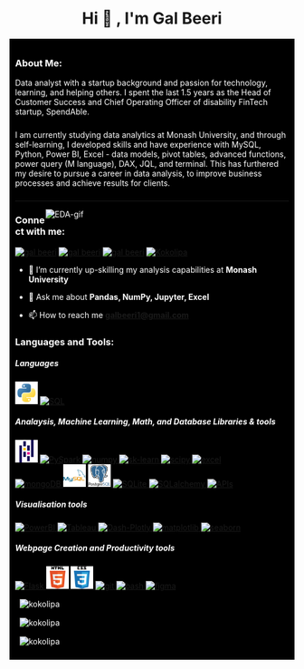 
<h1 align="center">Hi  👋 ,  I'm Gal Beeri</h1>

<div style="background-color: #000000; color: #ffffff; padding: 10px;">

### About Me:
Data analyst with a startup background and passion for technology, learning, and helping others. I spent the last 1.5 years as the Head of Customer Success and Chief Operating Officer of disability FinTech startup, SpendAble. 
#####
I am currently studying data analytics at Monash University, and through self-learning, I developed skills and have experience with MySQL, Python, Power BI, Excel - data models, pivot tables, advanced functions, power query (M language), DAX, JQL, and terminal. This has furthered my desire to pursue a career in data analysis,  to improve business processes and achieve results for clients.
#####
----
<img align="right" alt="EDA-gif" width="430" src="https://miro.medium.com/v2/1*Owa2rsDG6Rwv1IM_RdsL3A.gif">



<h3 align="left">Connect with me:</h3>
<p align="left">
<a href="https://www.linkedin.com/in/gal-beeri" target="blank"><img align="center" src="https://raw.githubusercontent.com/rahuldkjain/github-profile-readme-generator/master/src/images/icons/Social/linked-in-alt.svg" alt="gal beeri" height="30" width="40" /></a>
<a href="https://stackoverflow.com/users/21672507/gal-beeri" target="blank"><img align="center" src="https://raw.githubusercontent.com/rahuldkjain/github-profile-readme-generator/master/src/images/icons/Social/stack-overflow.svg" alt="gal beeri" height="30" width="40" /></a>
<a href="https://www.kaggle.com/galbeeri" target="blank"><img align="center" src="https://raw.githubusercontent.com/rahuldkjain/github-profile-readme-generator/master/src/images/icons/Social/kaggle.svg" alt="gal beeri" height="30" width="40" /></a>
<a href="https://discord.gg/Kokolipa" target="blank"><img align="center" src="https://raw.githubusercontent.com/rahuldkjain/github-profile-readme-generator/master/src/images/icons/Social/discord.svg" alt="Kokolipa" height="30" width="40" /></a>
</p>

- 🌱 I’m currently up-skilling my analysis capabilities at **Monash University**

- 💬 Ask me about **Pandas, NumPy, Jupyter, Excel**

- 📫 How to reach me **galbeeri1@gmail.com**

<h3 align="left">Languages and Tools:</h3>

##### Languages
<p &nbsp; align="left"> 
    <a href="https://www.python.org" target="_blank" rel="noreferrer"> <img src="https://raw.githubusercontent.com/devicons/devicon/master/icons/python/python-original.svg" alt="python" width="40" height="40"/> </a>
    <a href="https://www.w3schools.com/sql/sql_intro.asp" target="_blank" rel="noreferrer"> <img src="https://encrypted-tbn0.gstatic.com/images?q=tbn:ANd9GcSSGcnD9w4iAUeuaR7Gt-0XDyWK7PwuRrbWWQ&usqp=CAU" alt="SQL" width="40" height="40"/> </a>
</p>

##### Analaysis, Machine Learning, Math, and Database Libraries & tools
<p &nbsp; align="left"> 
    <a href="https://pandas.pydata.org/" target="_blank" rel="noreferrer"> <img src="https://raw.githubusercontent.com/devicons/devicon/2ae2a900d2f041da66e950e4d48052658d850630/icons/pandas/pandas-original.svg" alt="pandas" width="40" height="40"/> </a>
    <a href="https://spark.apache.org/docs/latest/api/python/index.html" target="_blank" rel="noreferrer"> <img src="https://miro.medium.com/v2/1*nPcdyVwgcuEZiEZiRqApug.jpeg" alt="PySpark" width="50" height="40"/> </a>
    <a href="https://numpy.org/" target="_blank" rel="noreferrer"> <img src="https://numpy.org/images/logo.svg" alt="numpy" width="40" height="40"/> </a>
    <a href="https://scikit-learn.org/stable/index.html" target="_blank" rel="noreferrer"> <img src="https://scikit-learn.org/stable/_static/scikit-learn-logo-small.png" alt="sk-learn" width="60" height="40"/> </a>
    <a href="https://scipy.org/" target="_blank" rel="noreferrer"> <img src="https://scipy.org/images/logo.svg" alt="scipy" width="40" height="40"/> </a>
    <a href="https://www.microsoft.com/en-au/microsoft-365/excel" target="_blank" rel="noreferrer"> <img src="https://upload.wikimedia.org/wikipedia/commons/thumb/3/34/Microsoft_Office_Excel_%282019%E2%80%93present%29.svg/1200px-Microsoft_Office_Excel_%282019%E2%80%93present%29.svg.png" alt="excel" width="40" height="40"/> </a>
    <br>
    <a href="https://www.mongodb.com/" target="_blank" rel="noreferrer"> <img src="https://webimages.mongodb.com/_com_assets/cms/kuyjf3vea2hg34taa-horizontal_default_slate_blue.svg?auto=format%252Ccompress" alt="mongoDB" width="40" height="40"/> </a>
    <a href="https://www.mysql.com/" target="_blank" rel="noreferrer"> <img src="https://raw.githubusercontent.com/devicons/devicon/master/icons/mysql/mysql-original-wordmark.svg" alt="mysql" width="40" height="40"/> </a>
    <a href="https://www.postgresql.org" target="_blank" rel="noreferrer"> <img src="https://raw.githubusercontent.com/devicons/devicon/master/icons/postgresql/postgresql-original-wordmark.svg" alt="postgresql" width="40" height="40"/> </a>
    <a href="https://www.sqlite.org/index.html" target="_blank" rel="noreferrer"> <img src="https://www.sqlite.org/images/sqlite370_banner.gif" alt="SQLite" width="60" height="40"/> </a>
    <a href="https://www.sqlalchemy.org/" target="_blank" rel="noreferrer"> <img src="https://www.sqlalchemy.org/img/sqla_logo.png" alt="SQLalchemy" width="80" height="40"/> </a>
    <a href="https://www.prolydian.com/features/application-programming-interface-api" target="_blank" rel="noreferrer"> <img src="https://www.prolydian.com/sites/default/files/2020-12/api.png" alt="APIs" width="40" height="40"/> </a>
</p>

##### Visualisation tools
<p &nbsp; align="left"> 
    <a href="https://powerbi.microsoft.com/en-au/" target="_blank" rel="noreferrer"> <img src="https://encrypted-tbn0.gstatic.com/images?q=tbn:ANd9GcS4hzOS5W2J2PjB4JssJDrmx1b7xFn0yt0uCw&usqp=CAU" alt="PowerBI" width="65" height="40"/> </a>
    <a href="https://www.tableau.com/" target="_blank" rel="noreferrer"> <img src="https://encrypted-tbn0.gstatic.com/images?q=tbn:ANd9GcQRpwbJ2LiaR2NxEDO1PX6OOBJM1UGovi4toQ&usqp=CAU" alt="Tableau" width="85" height="40"/> </a>
    <a href="https://plotly.com/dash/" target="_blank" rel="noreferrer"> <img src="https://miro.medium.com/v2/resize:fit:1200/1*TFyuPnhE9tGKJ7FmJkUnDA.png" alt="Dash-Plotly" width="60" height="45"/> </a>
    <a href="https://matplotlib.org/" target="_blank" rel="noreferrer"> <img src="https://matplotlib.org/_static/logo_light.svg" alt="matplotlib" width="40" height="40"/> </a>
    <a href="https://seaborn.pydata.org/" target="_blank" rel="noreferrer"> <img src="https://seaborn.pydata.org/_images/logo-mark-lightbg.svg" alt="seaborn" width="40" height="40"/> </a> 
</p>

##### Webpage Creation and Productivity tools
<p &nbsp; align="left"> 
    <a href="https://flask.palletsprojects.com/en/2.3.x/" target="_blank" rel="noreferrer"> <img src="https://flask.palletsprojects.com/en/2.3.x/_images/flask-horizontal.png" alt="Flask" width="66" height="40"/> </a>
    <a href="https://www.w3.org/html/" target="_blank" rel="noreferrer"> <img src="https://raw.githubusercontent.com/devicons/devicon/master/icons/html5/html5-original-wordmark.svg" alt="html5" width="40" height="40"/> </a>
    <a href="https://www.w3schools.com/css/" target="_blank" rel="noreferrer"> <img src="https://raw.githubusercontent.com/devicons/devicon/master/icons/css3/css3-original-wordmark.svg" alt="css3" width="40" height="40"/> </a> 
    <a href="https://git-scm.com/" target="_blank" rel="noreferrer"> <img src="https://www.vectorlogo.zone/logos/git-scm/git-scm-icon.svg" alt="git" width="40" height="40"/> </a>
    <a href="https://www.gnu.org/software/bash/" target="_blank" rel="noreferrer"> <img src="https://www.vectorlogo.zone/logos/gnu_bash/gnu_bash-icon.svg" alt="bash" width="40" height="40"/> </a> 
    <a href="https://www.figma.com/" target="_blank" rel="noreferrer"> <img src="https://www.vectorlogo.zone/logos/figma/figma-icon.svg" alt="figma" width="40" height="40"/> </a>
</p>


<p> &nbsp;
    <img align="center" src="https://github-readme-stats.vercel.app/api/top-langs?username=kokolipa&show_icons=true&theme=radical&locale=en&layout=compact" alt="kokolipa" />
</p>


<p> &nbsp;
    <img align="center" src="https://github-readme-streak-stats.herokuapp.com/?user=kokolipa&theme=radical" alt="kokolipa" width="450" />
</p>

<p>  &nbsp;
    <img align="center" src="https://github-readme-stats.vercel.app/api?username=kokolipa&hide=issues,contribs&show_icons=true&theme=radical&locale=en" alt="kokolipa" />
</p>

</div>

